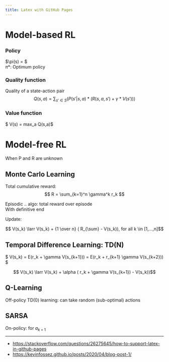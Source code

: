 ```yaml
---
title: Latex with GitHub Pages
---
```


<link rel="stylesheet" href="https://cdn.jsdelivr.net/npm/katex@0.10.2/dist/katex.min.css" integrity="sha384-yFRtMMDnQtDRO8rLpMIKrtPCD5jdktao2TV19YiZYWMDkUR5GQZR/NOVTdquEx1j" crossorigin="anonymous">
<script defer src="https://cdn.jsdelivr.net/npm/katex@0.10.2/dist/katex.min.js" integrity="sha384-9Nhn55MVVN0/4OFx7EE5kpFBPsEMZxKTCnA+4fqDmg12eCTqGi6+BB2LjY8brQxJ" crossorigin="anonymous"></script>
<script defer src="https://cdn.jsdelivr.net/npm/katex@0.10.2/dist/contrib/auto-render.min.js" integrity="sha384-kWPLUVMOks5AQFrykwIup5lo0m3iMkkHrD0uJ4H5cjeGihAutqP0yW0J6dpFiVkI" crossorigin="anonymous" onload="renderMathInElement(document.body);"></script>

# Model-based RL

### Policy 
$\pi(s) =  $  
$\pi*$: Optimum policy 

### Quality function
Quality of a state-action pair
$$ Q(s,a) = \sum_{s'\in S}( P(s'|s,a) * ( R(s,a,s') + \gamma * V(s') ) )$$

### Value function
$ V(s) = max_a Q(s,a)$





# Model-free RL
When P and R are unknown

## Monte Carlo Learning

Total cumulative reward:
$$ R = \sum_{k=1}^n \gamma^k r_k $$

Episodic .. algo: total reward over episode  
With definitive end

Update:

$$ V(s_k) \larr V(s_k) + {1 \over n} ( R_{\sum} - V(s_k)), for all k \in [1,...,n]$$

## Temporal Difference Learning: TD(N)

$ V(s_k) = E(r_k + \gamma V(s_{k+1})) = E(r_k + r_{k+1} \gamma V(s_{k+2})) $

$$ V(s_k) \larr V(s_k) + \alpha ( r_k + \gamma V(s_{k+1}) - V(s_k))$$


## Q-Learning

Off-policy TD(0) learning: can take random (sub-optimal) actions

## SARSA

On-policy: for $a_{k+1}$

---
* https://stackoverflow.com/questions/26275645/how-to-support-latex-in-github-pages
* https://kevinfossez.github.io/posts/2020/04/blog-post-1/
